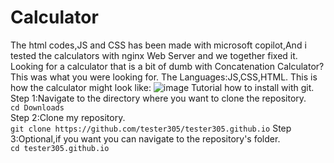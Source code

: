 # Calculator
The html codes,JS and CSS has been made with microsoft copilot,And i tested the calculators with nginx Web Server and we together fixed it. Looking for a calculator that is a bit of dumb with Concatenation Calculator? This was what you were looking for.
The Languages:JS,CSS,HTML.
This is how the calculator might look like:
![image](https://github.com/user-attachments/assets/123a7098-66d8-4faf-a6e7-0c8029d7e591)
Tutorial how to install with git.
Step 1:Navigate to the directory where you want to clone the repository.                                                     
 ```cd Downloads```                                                                                                           
 Step 2:Clone my repository.                                                                                                 
 ```git clone https://github.com/tester305/tester305.github.io```                                                             Step 3:Optional,if you want you can navigate to the repository's folder.                                                     
```cd tester305.github.io```
